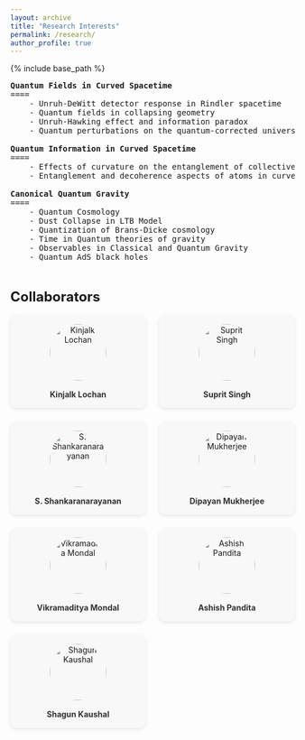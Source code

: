 ```yaml
---
layout: archive
title: "Research Interests"
permalink: /research/
author_profile: true
---
```


{% include base_path %}
 <pre>
<strong>Quantum Fields in Curved Spacetime</strong>
====
    - Unruh-DeWitt detector response in Rindler spacetime 
    - Quantum fields in collapsing geometry
    - Unruh-Hawking effect and information paradox
    - Quantum perturbations on the quantum-corrected universe

<strong>Quantum Information in Curved Spacetime</strong>
====
    - Effects of curvature on the entanglement of collective operators
    - Entanglement and decoherence aspects of atoms in curved spacetime

<strong>Canonical Quantum Gravity</strong>
====
    - Quantum Cosmology
    - Dust Collapse in LTB Model
    - Quantization of Brans-Dicke cosmology
    - Time in Quantum theories of gravity
    - Observables in Classical and Quantum Gravity
    - Quantum AdS black holes
<!-- <strong style="font-size: 1.5rem; font-weight: bold;">Collaborators</strong>

      - <a href="https://www.iisermohali.ac.in/faculty/dps/kinjalk">Kinjalk Lochan</a>
      - <a href="https://supritsinghlab.github.io">Suprit Singh</a>
      - <a href="https://homepages.iitb.ac.in/~shanki/index.html">S. Shankaranarayanan</a>
      - <a href="https://www.rri.res.in/people/postdoctoral-fellows/dipayan-mukherjee">Dipayan Mukherjee</a>
      - <a href="https://scholar.google.com/citations?hl=en&user=rb0NaaMAAAAJ">Vikramaditya Mondal</a>
      - <a href="https://in.linkedin.com/in/ashish-pandita-7850a21b2">Ashish Pandita</a>
      - <a href="https://in.linkedin.com/in/shagun-kaushal-63881a231">Shagun Kaushal</a> -->
 </pre>
<h2 style="margin-top: 1rem;"> <strong style="font-size: 1.5rem; font-weight: bold;">Collaborators</strong></h2>

<style>
.collab-grid {
  display: grid;
  grid-template-columns: repeat(auto-fit, minmax(200px, 1fr));
  gap: 1.5rem;
  margin-top: 1rem;
}

.collab-card {
  background: #f8f8f8;
  border-radius: 10px;
  padding: 1rem;
  text-align: center;
  box-shadow: 0 2px 6px rgba(0,0,0,0.1);
  transition: transform 0.2s ease;
}
.collab-card:hover {
  transform: scale(1.03);
}
.collab-card img {
  width: 100px;
  height: 100px;
  object-fit: cover;
  border-radius: 50%;
  margin-bottom: 0.5rem;
}
.collab-card .collab-name {
  display: block;
  font-weight: bold;
  color: #333;
  margin-top: 0.5rem;
  text-decoration: none;
}
.collab-card .collab-name:hover {
  text-decoration: underline;
}
</style>

<div class="collab-grid">

  <div class="collab-card">
    <img src="/images/research/lochan.jpg" alt="Kinjalk Lochan">
    <a class="collab-name" href="https://www.iisermohali.ac.in/faculty/dps/kinjalk">Kinjalk Lochan</a>
  </div>

  <div class="collab-card">
    <img src="https://irins.org/assets/profile_images/204008.jpg" alt="Suprit Singh">
    <a class="collab-name" href="https://supritsinghlab.github.io">Suprit Singh</a>
  </div>

  <div class="collab-card">
    <img src="https://www.phy.iitb.ac.in/sites/www.phy.iitb.ac.in/files/styles/medium/public/employees/shanki-2.jpeg" alt="S. Shankaranarayanan">
    <a class="collab-name" href="https://homepages.iitb.ac.in/~shanki/index.html">S. Shankaranarayanan</a>
  </div>

  <div class="collab-card">
    <img src="https://encrypted-tbn0.gstatic.com/images?q=tbn:ANd9GcTJzbqpqfqWQ6Wl15wGGs60ixHlLmDipDWQ5A&s" alt="Dipayan Mukherjee">
    <a class="collab-name" href="https://www.rri.res.in/people/postdoctoral-fellows/dipayan-mukherjee">Dipayan Mukherjee</a>
  </div>

  <div class="collab-card">
    <img src="https://i.pinimg.com/280x280_RS/05/ac/11/05ac11caacac8bea9abeffde308850da.jpg" alt="Vikramaditya Mondal">
    <a class="collab-name" href="https://scholar.google.com/citations?hl=en&user=rb0NaaMAAAAJ">Vikramaditya Mondal</a>
  </div>

  <div class="collab-card">
    <img src="https://encrypted-tbn0.gstatic.com/images?q=tbn:ANd9GcRH0Lkf0Oz5-HUKJyCHEtqR4guhJz8Wyhbqjg&s" alt="Ashish Pandita">
    <a class="collab-name" href="https://in.linkedin.com/in/ashish-pandita-7850a21b2">Ashish Pandita</a>
  </div>

  <div class="collab-card">
    <img src="https://encrypted-tbn0.gstatic.com/images?q=tbn:ANd9GcSUl6EKTk5EoYoFQ_2mNUOiMn2LOjB_Ik9Mhw&s" alt="Shagun Kaushal">
    <a class="collab-name" href="https://in.linkedin.com/in/shagun-kaushal-63881a231">Shagun Kaushal</a>
  </div>

</div>


